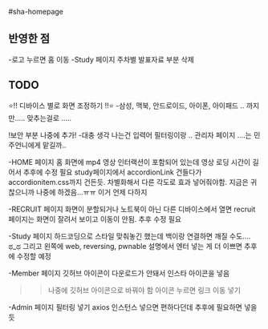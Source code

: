 #sha-homepage

## 반영한 점
-로고 누르면 홈 이동
-Study 페이지 주차별 발표자료 부분 삭제


## TODO
⭐!! 디바이스 별로 화면 조정하기 !!⭐
-삼성, 맥북, 안드로이드, 아이폰, 아이패드 .. 까지만..... 맞추는걸로 .....

!보안 부분 나중에 추가!
-대충 생각 나는건 입력어 필터링이랑 .. 관리자 페이지 ....는 민주언니에게 맡길까..

-HOME 페이지
홈 화면에 mp4 영상 인터랙션이 포함되어 있는데
영상 로딩 시간이 길어서 추후에 수정 필요 
study페이지에서 accordionLink 건들다가 accordionitem.css까지 건든듯. 차별화해서 다른 각도로 효과 넣어줘야함.
지금은 귀찮으니까 나중에 하겠음...ㅠㅠ 이거 언제 다하지 

-RECRUIT 페이지
화면이 분할되거나 노트북이 아닌 다른 디바이스에서 열면
recruit 페이지는 화면이 잘려서 보이고 이동이 안됨. 
추후 수정 필요

-Study 페이지
하드코딩으로 스타일 맞춰놓긴 했는데 백이랑 연결하면
깨질 수도....
ಥ_ಥ
그리고 왼쪽에 web, reversing, pwnable 설명에서 엔터 넣는 게 더 이쁘면
추후에 수정할 예정

-Member 페이지
깃허브 아이콘이 다운로드가 안돼서 인스타 아이콘을 넣음
>> 나중에 깃허브 아이콘으로 바꿔야 함 
아이콘 누르면 링크 이동 넣기

-Admin 페이지
필터링 넣기
axios 인스턴스 넣으면 편하다던데 추후에 필요하면 넣을듯

